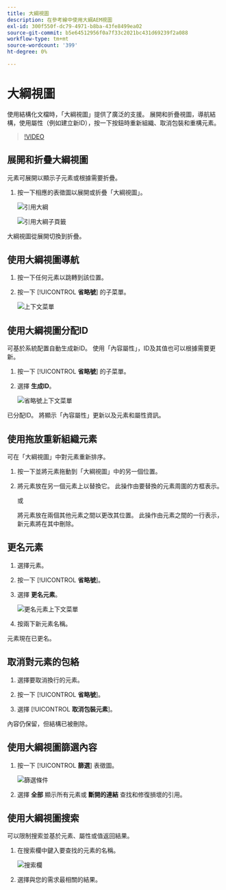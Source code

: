 ```yaml
---
title: 大綱視圖
description: 在參考線中使用大綱AEM視圖
exl-id: 300f550f-dc79-4971-b8ba-43fe8499ea02
source-git-commit: b5e64512956f0a7f33c2021bc431d69239f2a088
workflow-type: tm+mt
source-wordcount: '399'
ht-degree: 0%

---
```


# 大綱視圖

使用結構化文檔時，「大綱視圖」提供了廣泛的支援。 展開和折疊視圖，導航結構，使用屬性（例如建立新ID），按一下按鈕時重新組織、取消包裝和重構元素。

>[!VIDEO](https://video.tv.adobe.com/v/342767)

## 展開和折疊大綱視圖

元素可展開以顯示子元素或根據需要折疊。

1. 按一下相應的表徵圖以展開或折疊「大綱視圖」。

   ![引用大綱](images/lesson-6/outline-collapsed-before.png)

   ![引用大綱子頁籤](images/lesson-6/outline-expanded-after.png)

大綱視圖從展開切換到折疊。

## 使用大綱視圖導航

1. 按一下任何元素以跳轉到該位置。

2. 按一下 [!UICONTROL **省略號**] 的子菜單。

   ![上下文菜單](images/lesson-6/shortcut-options.png)

## 使用大綱視圖分配ID

可基於系統配置自動生成新ID。 使用「內容屬性」，ID及其值也可以根據需要更新。

1. 按一下 [!UICONTROL **省略號**] 的子菜單。

2. 選擇 **生成ID**。

   ![省略號上下文菜單](images/lesson-6/ellipsis-popup.png)

已分配ID。 將顯示「內容屬性」更新以及元素和屬性資訊。

## 使用拖放重新組織元素

可在「大綱視圖」中對元素重新排序。

1. 按一下並將元素拖動到「大綱視圖」中的另一個位置。

2. 將元素放在另一個元素上以替換它。 此操作由要替換的元素周圍的方框表示。

   或

   將元素放在兩個其他元素之間以更改其位置。 此操作由元素之間的一行表示，新元素將在其中刪除。

## 更名元素

1. 選擇元素。

2. 按一下 [!UICONTROL **省略號**]。

3. 選擇 **更名元素**。

   ![更名元素上下文菜單](images/lesson-6/rename-before.png)

4. 按兩下新元素名稱。

元素現在已更名。

## 取消對元素的包絡

1. 選擇要取消換行的元素。

2. 按一下 [!UICONTROL **省略號**]。

3. 選擇 [!UICONTROL **取消包裝元素**]。

內容仍保留，但結構已被刪除。

## 使用大綱視圖篩選內容

1. 按一下 [!UICONTROL **篩選**] 表徵圖。

   ![篩選條件](images/lesson-6/filter-icon.png)

2. 選擇 **全部** 顯示所有元素或 **斷開的連結** 查找和修復損壞的引用。

## 使用大綱視圖搜索

可以限制搜索並基於元素、屬性或值返回結果。

1. 在搜索欄中鍵入要查找的元素的名稱。

   ![搜索欄](images/lesson-6/search-bar.png)

2. 選擇與您的需求最相關的結果。
